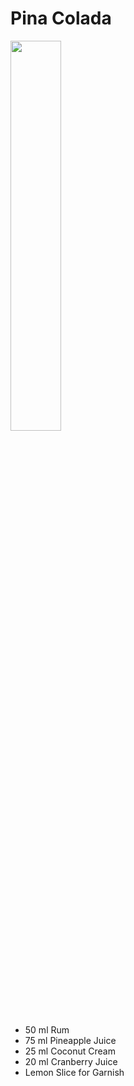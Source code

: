 # Pina Colada

<img src="../images/cocktail4.web" width="40%" height="40%" />

- 50 ml Rum
- 75 ml Pineapple Juice
- 25 ml Coconut Cream
- 20 ml Cranberry Juice
- Lemon Slice for Garnish
